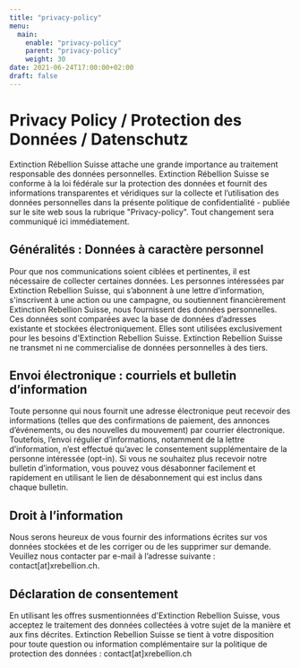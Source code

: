```yaml
---
title: "privacy-policy"
menu:
  main:
    enable: "privacy-policy"
    parent: "privacy-policy"
    weight: 30
date: 2021-06-24T17:00:00+02:00
draft: false
---
```


# Privacy Policy / Protection des Données / Datenschutz

Extinction Rébellion Suisse attache une grande importance au traitement responsable des données personnelles. Extinction Rébellion Suisse se conforme à la loi fédérale sur la protection des données et fournit des informations transparentes et véridiques sur la collecte et l’utilisation des données personnelles dans la présente politique de confidentialité - publiée sur le site web sous la rubrique "Privacy-policy". Tout changement sera communiqué ici immédiatement.

## Généralités : Données à caractère personnel

Pour que nos communications soient ciblées et pertinentes, il est nécessaire de collecter certaines données. Les personnes intéressées par Extinction Rebellion Suisse, qui s’abonnent à une lettre d’information, s'inscrivent à une action ou une campagne, ou soutiennent financièrement Extinction Rebellion Suisse, nous fournissent des données personnelles. Ces données sont comparées avec la base de données d’adresses existante et stockées électroniquement. Elles sont utilisées exclusivement pour les besoins d'Extinction Rebellion Suisse. Extinction Rebellion Suisse ne transmet ni ne commercialise de données personnelles à des tiers.

## Envoi électronique : courriels et bulletin d’information

Toute personne qui nous fournit une adresse électronique peut recevoir des informations (telles que des confirmations de paiement, des annonces d’événements, ou des nouvelles du mouvement) par courrier électronique. Toutefois, l’envoi régulier d’informations, notamment de la lettre d’information, n’est effectué qu’avec le consentement supplémentaire de la personne intéressée (opt-in). Si vous ne souhaitez plus recevoir notre bulletin d’information, vous pouvez vous désabonner facilement et rapidement en utilisant le lien de désabonnement qui est inclus dans chaque bulletin.

## Droit à l’information

Nous serons heureux de vous fournir des informations écrites sur vos données stockées et de les corriger ou de les supprimer sur demande. Veuillez nous contacter par e-mail à l’adresse suivante : contact[at]xrebellion.ch.

## Déclaration de consentement

En utilisant les offres susmentionnées d'Extinction Rebellion Suisse, vous acceptez le traitement des données collectées à votre sujet de la manière et aux fins décrites. Extinction Rebellion Suisse se tient à votre disposition pour toute question ou information complémentaire sur la politique de protection des données : contact[at]xrebellion.ch
